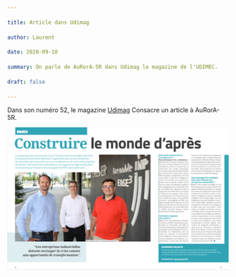 ```yaml
---

title: Article dans Udimag

author: Laurent

date: 2020-09-10

summary: On parle de AuRorA-5R dans Udimag le magazine de l'UDIMEC.

draft: false

---
```


Dans son numéro 52, le magazine [Udimag](https://www.google.com/url?q=https://www.udimec.fr/sites/default/files/udimag_52_planche_bd.pdf&sa=D&ust=1611144024992000&usg=AOvVaw2VCwk3qPWeXTBR2Q-gK2Za) Consacre un article à AuRorA-5R.

![](images/image1.png)

